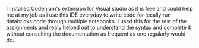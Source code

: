 I installed Codenium's extension for Visual studio as it is free and could help me at my job as i use this IDE everyday to write code for locally run databricks code through multiple notebooks. I used this for the rest of the assignments and realy helped out to understand the syntax and complete it without consulting the documentation as frequent as one regularly would do.  